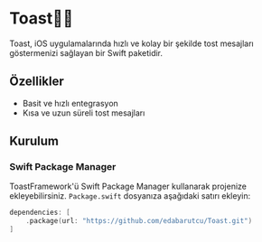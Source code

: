 # Toast🦹‍♀️

Toast, iOS uygulamalarında hızlı ve kolay bir şekilde tost mesajları göstermenizi sağlayan bir Swift paketidir.

## Özellikler

- Basit ve hızlı entegrasyon
- Kısa ve uzun süreli tost mesajları

## Kurulum

### Swift Package Manager

ToastFramework'ü Swift Package Manager kullanarak projenize ekleyebilirsiniz. `Package.swift` dosyanıza aşağıdaki satırı ekleyin:

```swift
dependencies: [
    .package(url: "https://github.com/edabarutcu/Toast.git")
]



